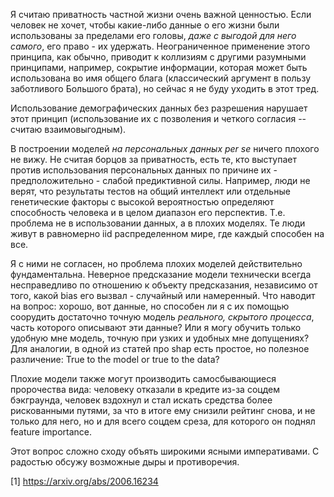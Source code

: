 Я считаю приватность частной жизни очень важной ценностью. Если человек не хочет, чтобы какие-либо данные о его жизни были использованы за пределами его головы, *даже с выгодой для него самого*, его право - их удержать. Неограниченное применение этого принципа, как обычно, приводит к коллизиям с другими разумными принципами, например, сокрытие информации, которая может быть использована во имя общего блага (классический аргумент в пользу заботливого Большого брата), но сейчас я не буду уходить в этот тред.

Использование демографических данных без разрешения нарушает этот принцип (использование их с позволения и четкого согласия -- считаю взаимовыгодным).

В построении моделей *на персональных данных per se* ничего плохого не вижу. Не считая борцов за приватность, есть те, кто выступает против использования персональных данных по причине их - предположительно - слабой предиктивной силы. Например, люди не верят, что результаты тестов на общий интеллект или отдельные генетические факторы с высокой вероятностью определяют способность человека и в целом диапазон его перспектив. Т.е. проблема не в использовании данных, а в плохих моделях. Те люди живут в равномерно iid распределенном мире, где каждый способен на все. 

Я с ними не согласен, но проблема плохих моделей действительно фундаментальна. Неверное предсказание модели технически всегда несправедливо по отношению к объекту предсказания, независимо от того, какой bias его вызвал - случайный или намеренный. Что наводит на вопрос: хорошо, вот данные, но способен ли я с их помощью соорудить достаточно точную модель *реального, скрытого процесса*, часть которого описывают эти данные? Или я могу обучить только удобную мне модель, точную при узких и удобных мне допущениях? Для аналогии, в одной из статей про shap есть простое, но полезное различение: True to the model or true to the data? 

Плохие модели также могут производить самосбывающиеся пророчества вида: человеку отказали в кредите из-за соцдем бэкграунда, человек вздохнул и стал искать средства более рискованными путями, за что в итоге ему снизили рейтинг снова, и не только для него, но и для всего соцдем среза, для которого он поднял feature importance. 

Этот вопрос сложно сходу объять широкими ясными императивами. С радостью обсужу возможные дыры и противоречия.  

[1] https://arxiv.org/abs/2006.16234